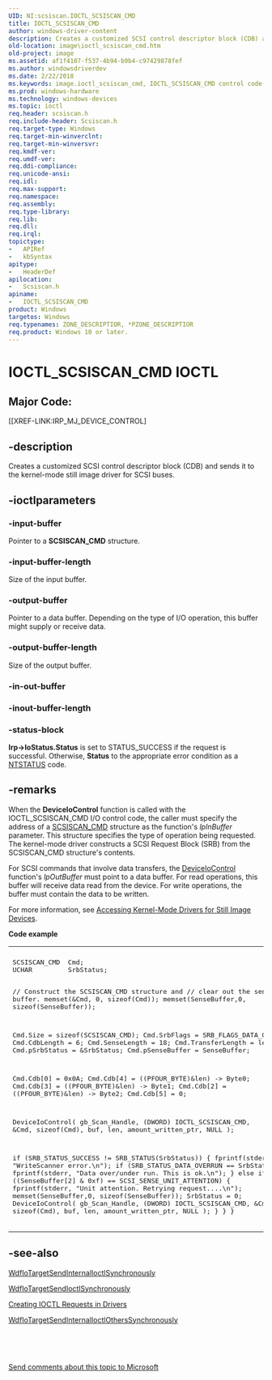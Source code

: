 ```yaml
---
UID: NI:scsiscan.IOCTL_SCSISCAN_CMD
title: IOCTL_SCSISCAN_CMD
author: windows-driver-content
description: Creates a customized SCSI control descriptor block (CDB) and sends it to the kernel-mode still image driver for SCSI buses.
old-location: image\ioctl_scsiscan_cmd.htm
old-project: image
ms.assetid: af1f4107-f537-4b94-b9b4-c97429878fef
ms.author: windowsdriverdev
ms.date: 2/22/2018
ms.keywords: image.ioctl_scsiscan_cmd, IOCTL_SCSISCAN_CMD control code [Imaging Devices], IOCTL_SCSISCAN_CMD, scsiscan/IOCTL_SCSISCAN_CMD, stifnc_da087c9b-101a-47c9-b546-ba887b05dca0.xml
ms.prod: windows-hardware
ms.technology: windows-devices
ms.topic: ioctl
req.header: scsiscan.h
req.include-header: Scsiscan.h
req.target-type: Windows
req.target-min-winverclnt: 
req.target-min-winversvr: 
req.kmdf-ver: 
req.umdf-ver: 
req.ddi-compliance: 
req.unicode-ansi: 
req.idl: 
req.max-support: 
req.namespace: 
req.assembly: 
req.type-library: 
req.lib: 
req.dll: 
req.irql: 
topictype:
-	APIRef
-	kbSyntax
apitype:
-	HeaderDef
apilocation:
-	Scsiscan.h
apiname:
-	IOCTL_SCSISCAN_CMD
product: Windows
targetos: Windows
req.typenames: ZONE_DESCRIPTIOR, *PZONE_DESCRIPTIOR
req.product: Windows 10 or later.
---
```


# IOCTL_SCSISCAN_CMD IOCTL


##  Major Code: 


[[XREF-LINK:IRP_MJ_DEVICE_CONTROL]

## -description


Creates a customized SCSI control descriptor block (CDB) and sends it to the kernel-mode still image driver for SCSI buses.


## -ioctlparameters




### -input-buffer

Pointer to a <b>SCSISCAN_CMD</b> structure.


### -input-buffer-length

Size of the input buffer.


### -output-buffer

Pointer to a data buffer. Depending on the type of I/O operation, this buffer might supply or receive data.


### -output-buffer-length

Size of the output buffer.


### -in-out-buffer



<text></text>




### -inout-buffer-length



<text></text>




### -status-block

<b>Irp-&gt;IoStatus.Status</b> is set to STATUS_SUCCESS if the request is successful. Otherwise, <b>Status</b> to the appropriate error condition as a <a href="https://msdn.microsoft.com/7792201b-63bb-4db5-803d-2af02893d505">NTSTATUS</a> code. 


## -remarks



When the <b>DeviceloControl</b> function is called with the IOCTL_SCSISCAN_CMD I/O control code, the caller must specify the address of a <a href="..\scsiscan\ns-scsiscan-_scsiscan_cmd.md">SCSISCAN_CMD</a> structure as the function's <i>lpInBuffer</i> parameter. This structure specifies the type of operation being requested. The kernel-mode driver constructs a SCSI Request Block (SRB) from the SCSISCAN_CMD structure's contents.

For SCSI commands that involve data transfers, the <a href="https://msdn.microsoft.com/1d35c087-6672-4fc6-baa1-a886dd9d3878">DeviceIoControl</a> function's <i>lpOutBuffer</i> must point to a data buffer. For read operations, this buffer will receive data read from the device. For write operations, the buffer must contain the data to be written.

For more information, see <a href="https://msdn.microsoft.com/f9216d3c-4930-4c26-8eac-6ee500b038e0">Accessing Kernel-Mode Drivers for Still Image Devices</a>.

<b>Code example</b>

<div class="code"><span codelanguage=""><table>
<tr>
<th></th>
</tr>
<tr>
<td>
<pre>SCSISCAN_CMD  Cmd;
UCHAR         SrbStatus;

// Construct the SCSISCAN_CMD structure and
// clear out the sense buffer.
memset(&amp;Cmd, 0, sizeof(Cmd));
memset(SenseBuffer,0, sizeof(SenseBuffer));

Cmd.Size = sizeof(SCSISCAN_CMD);
Cmd.SrbFlags = SRB_FLAGS_DATA_OUT;
Cmd.CdbLength = 6;
Cmd.SenseLength = 18;
Cmd.TransferLength = len;
Cmd.pSrbStatus = &amp;SrbStatus;
Cmd.pSenseBuffer = SenseBuffer;

Cmd.Cdb[0] = 0x0A;
Cmd.Cdb[4] = ((PFOUR_BYTE)&amp;len) -&gt; Byte0;
Cmd.Cdb[3] = ((PFOUR_BYTE)&amp;len) -&gt; Byte1;
Cmd.Cdb[2] = ((PFOUR_BYTE)&amp;len) -&gt; Byte2;
Cmd.Cdb[5] = 0;

DeviceIoControl(
           gb_Scan_Handle,
           (DWORD) IOCTL_SCSISCAN_CMD,
           &amp;Cmd,
           sizeof(Cmd),
           buf,
           len,
           amount_written_ptr,
           NULL
           );

if (SRB_STATUS_SUCCESS != SRB_STATUS(SrbStatus))
{
  fprintf(stderr, "WriteScanner error.\n");
  if (SRB_STATUS_DATA_OVERRUN == SrbStatus)
  {
    fprintf(stderr, "Data over/under run. This is ok.\n");
  }
  else if ((SenseBuffer[2] &amp; 0xf) == SCSI_SENSE_UNIT_ATTENTION)
  {
    fprintf(stderr, "Unit attention.  Retrying request....\n");
    memset(SenseBuffer,0, sizeof(SenseBuffer));
    SrbStatus = 0;
    DeviceIoControl(
      gb_Scan_Handle,
      (DWORD) IOCTL_SCSISCAN_CMD,
      &amp;Cmd,
      sizeof(Cmd),
      buf,
      len,
      amount_written_ptr,
      NULL
      );
    }
  }
}</pre>
</td>
</tr>
</table></span></div>



## -see-also

<a href="..\wdfiotarget\nf-wdfiotarget-wdfiotargetsendinternalioctlsynchronously.md">WdfIoTargetSendInternalIoctlSynchronously</a>



<a href="..\wdfiotarget\nf-wdfiotarget-wdfiotargetsendioctlsynchronously.md">WdfIoTargetSendIoctlSynchronously</a>



<a href="https://msdn.microsoft.com/library/windows/hardware/ff542894">Creating IOCTL Requests in Drivers</a>



<a href="..\wdfiotarget\nf-wdfiotarget-wdfiotargetsendinternalioctlotherssynchronously.md">WdfIoTargetSendInternalIoctlOthersSynchronously</a>



 

 

<a href="mailto:wsddocfb@microsoft.com?subject=Documentation%20feedback [image\image]:%20IOCTL_SCSISCAN_CMD control code%20 RELEASE:%20(2/22/2018)&amp;body=%0A%0APRIVACY STATEMENT%0A%0AWe use your feedback to improve the documentation. We don't use your email address for any other purpose, and we'll remove your email address from our system after the issue that you're reporting is fixed. While we're working to fix this issue, we might send you an email message to ask for more info. Later, we might also send you an email message to let you know that we've addressed your feedback.%0A%0AFor more info about Microsoft's privacy policy, see http://privacy.microsoft.com/en-us/default.aspx." title="Send comments about this topic to Microsoft">Send comments about this topic to Microsoft</a>

